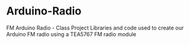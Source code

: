 # Arduino-Radio
FM Arduino Radio - Class Project
Libraries and code used to create our Arduino FM radio using a TEA5767 FM radio module
